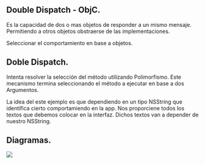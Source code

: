 ## Double Dispatch - ObjC.

Es la capacidad de dos o mas objetos de responder a un mismo mensaje. Permitiendo a otros objetos obstraerse de las implementaciones. 

Seleccionar el comportamiento en base a objetos. 

## Doble Dispatch.

Intenta resolver la selección del método utilizando Polimorfismo. 
Este mecanismo termina seleccionando el método a ejecutar en base a dos Argumentos. 


La idea del este ejemplo es que dependiendo en un tipo NSString que identifica cierto comportamiendo en la app. Nos proporciene todos los 
textos que debemos colocar en la interfaz. Dichos textos van a depender de nuestro NSString. 

## Diagramas.

![](https://user-images.githubusercontent.com/1470487/41378956-b274961a-6f2e-11e8-80df-b8bca43e279e.png)
